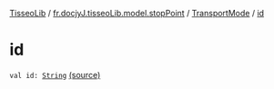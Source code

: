 [TisseoLib](../../index.md) / [fr.docjyJ.tisseoLib.model.stopPoint](../index.md) / [TransportMode](index.md) / [id](./id.md)

# id

`val id: `[`String`](https://kotlinlang.org/api/latest/jvm/stdlib/kotlin/-string/index.html) [(source)](https://github.com/docjyJ/TisseoLib/tree/master/src/main/kotlin/fr/docjyJ/tisseoLib/model/stopPoint/TransportMode.kt#L10)
